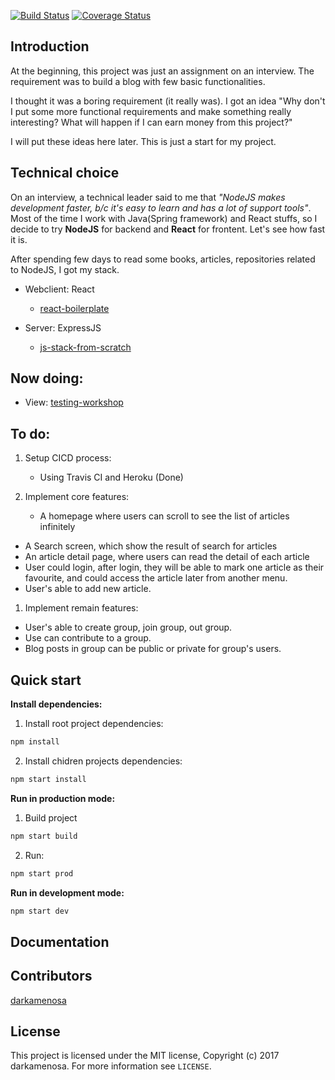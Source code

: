 [![Build Status](https://img.shields.io/travis/darkamenosa/tblog.svg?style=flat-square)](https://travis-ci.org/darkamenosa/tblog)
[![Coverage Status](https://img.shields.io/coveralls/darkamenosa/tblog.svg?style=flat-square)](https://coveralls.io/github/darkamenosa/tblog/darkamenosa/tblog?branch=master)

## Introduction

At the beginning, this project was just an assignment on an interview. The requirement was to build a blog with few basic functionalities.

I thought it was a boring requirement (it really was). I got an idea "Why don't I put some more functional requirements and make something really interesting? What will happen if I can earn money from this project?"

I will put these ideas here later. This is just a start for my project.

## Technical choice

On an interview, a technical leader said to me that *"NodeJS makes development faster, b/c it's easy to learn and has a lot of support tools"*. Most of the time I work with Java(Spring framework) and React stuffs, so I decide to try **NodeJS** for backend and **React** for frontent. Let's see how fast it is.

After spending few days to read some books, articles, repositories related to NodeJS, I got my stack.

- Webclient: React

	+ [react-boilerplate](https://github.com/react-boilerplate/react-boilerplate)

- Server: ExpressJS

	+ [js-stack-from-scratch](https://github.com/verekia/js-stack-from-scratch)

## Now doing:

- View: [testing-workshop](https://github.com/kentcdodds/testing-workshop)

## To do:

1. Setup CICD process:

	- Using Travis CI and Heroku (Done)

1. Implement core features:

	- A homepage where users can scroll to see the list of articles infinitely
  - A Search screen, which show the result of search for articles
  - An article detail page, where users can read the detail of each article
  - User could login, after login, they will be able to mark one article as their favourite, and could access the article later from another menu.
  - User's able to add new article.

1. Implement remain features:
    
  - User's able to create group, join group, out group.
  - Use can contribute to a group. 
  - Blog posts in group can be public or private for group's users.

## Quick start

**Install dependencies:** 

1. Install root project dependencies:
```js
npm install
```
2. Install chidren projects dependencies:

```js
npm start install
```

**Run in production mode:**

1. Build project
```js
npm start build
```

2. Run: 
```js 
npm start prod
```

**Run in development mode:**
```js
npm start dev
```


## Documentation

## Contributors

[darkamenosa](https://github.com/darkamenosa/)

## License

This project is licensed under the MIT license, Copyright (c) 2017 darkamenosa. 
For more information see `LICENSE`.
